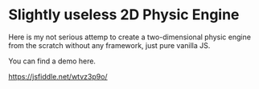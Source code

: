 # Slightly useless 2D Physic Engine

Here is my not serious attemp to create a two-dimensional physic engine from the scratch without any framework, just pure vanilla JS.

You can find a demo here.

https://jsfiddle.net/wtvz3p9o/



